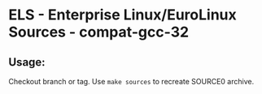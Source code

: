 # ELS - Enterprise Linux/EuroLinux Sources - compat-gcc-32
 
## Usage:
  Checkout branch or tag. Use `make sources` to recreate  SOURCE0 archive.
